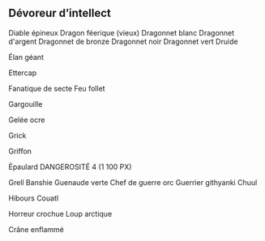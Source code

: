 ## Dévoreur d’intellect

Diable épineux
Dragon féerique (vieux)
Dragonnet blanc
Dragonnet d'argent
Dragonnet de bronze
Dragonnet noir
Dragonnet vert
Druide

Élan géant

Ettercap

Fanatique de secte
Feu follet

Gargouille

Gelée ocre

Grick

Griffon

Épaulard DANGEROSITÉ 4 (1 100 PX)

Grell Banshie
Guenaude verte Chef de guerre orc
Guerrier githyanki Chuul

Hibours Couatl

Horreur crochue
Loup arctique

Crâne enflammé